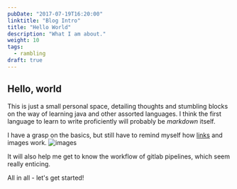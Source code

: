 ```yaml
---
pubDate: "2017-07-19T16:20:00"
linktitle: "Blog Intro"
title: "Hello World"
description: "What I am about."
weight: 10
tags:
  - rambling
draft: true
---
```


## **Hello, world**

This is just a small personal space, detailing thoughts and stumbling blocks on
the way of learning java and other assorted languages. I think the first language
to learn to write proficiently will probably be _markdown_ itself.

I have a grasp on the basics, but still have to remind myself how
[links](https://github.com/adam-p/markdown-here/wiki/Markdown-Cheatsheet#links)
and images work. ![images](https://gitlab.com/uploads/system/group/avatar/6543/gitlab-logo-square.png)

It will also help me get to know the workflow of gitlab pipelines, which seem
really enticing.

All in all - let's get started!
